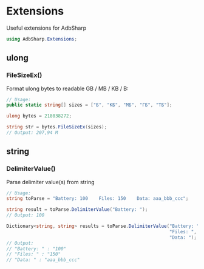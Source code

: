 # Extensions
Useful extensions for AdbSharp
``` csharp
using AdbSharp.Extensions;
```
## ulong
### FileSizeEx()
Format ulong bytes to readable GB / MB / KB / B:
``` csharp
// Usage:
public static string[] sizes = ["Б", "КБ", "МБ", "ГБ", "ТБ"];

ulong bytes = 218038272;

string str = bytes.FileSizeEx(sizes);
// Output: 207,94 M
```
## string
### DelimiterValue()
Parse delimiter value(s) from string
``` csharp
// Usage:
string toParse = "Battery: 100    Files: 150    Data: aaa_bbb_ccc";

string result = toParse.DelimiterValue("Battery: ");
// Output: 100
```
``` csharp
Dictionary<string, string> results = toParse.DelimiterValue("Battery: ", 
															"Files: ", 
															"Data: ");
// Output:
// "Battery: " : "100"
// "Files: " : "150"
// "Data: " : "aaa_bbb_ccc"
```